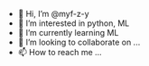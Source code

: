 - 👋 Hi, I’m @myf-z-y
- 👀 I’m interested in python, ML
- 🌱 I’m currently learning ML
- 💞️ I’m looking to collaborate on ...
- 📫 How to reach me ...

<!---
myf-z-y/myf-z-y is a ✨ special ✨ repository because its `README.md` (this file) appears on your GitHub profile.
You can click the Preview link to take a look at your changes.
--->
